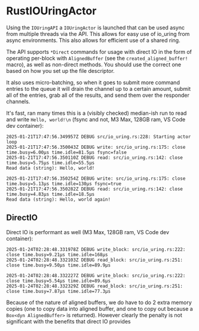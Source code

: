 # RustIOUringActor

Using the `IOUringAPI` a `IOUringActor` is launched that can be used async from multiple threads via the API. This allows for easy use of io_uring from async environments. This also allows for efficient use of a shared ring.

The API supports `*Direct` commands for usage with direct IO in the form of operating per-block with `AlignedBuffer` (see the `created_aligned_buffer!` macro), as well as non-direct methods. You should use the correct one based on how you set up the file descriptor.

It also uses micro-batching, so when it goes to submit more command entries to the queue it will drain the channel up to a certain amount, submit all of the entries, grab all of the results, and send them over the responder channels.

It's fast, ran many times this is a (visibly checked) median-ish run to read and write `Hello, world!\n` (fsync and not, M3 Max, 128GB ram, VS Code dev container):
```
2025-01-21T17:47:56.349957Z DEBUG src/io_uring.rs:228: Starting actor loop
2025-01-21T17:47:56.350043Z DEBUG write: src/io_uring.rs:175: close time.busy=6.00µs time.idle=81.5µs fsync=false
2025-01-21T17:47:56.350110Z DEBUG read: src/io_uring.rs:142: close time.busy=5.75µs time.idle=55.5µs
Read data (string): Hello, world!

2025-01-21T17:47:56.350254Z DEBUG write: src/io_uring.rs:175: close time.busy=5.13µs time.idle=130µs fsync=true
2025-01-21T17:47:56.350282Z DEBUG read: src/io_uring.rs:142: close time.busy=4.83µs time.idle=18.5µs
Read data (string): Hello, world again!
```

## DirectIO

Direct IO is performant as well (M3 Max, 128GB ram, VS Code dev container):
```
2025-01-24T02:28:48.331978Z DEBUG write_block: src/io_uring.rs:222: close time.busy=9.21µs time.idle=168µs
2025-01-24T02:28:48.332103Z DEBUG read_block: src/io_uring.rs:251: close time.busy=9.50µs time.idle=89.9µs

2025-01-24T02:28:48.332227Z DEBUG write_block: src/io_uring.rs:222: close time.busy=5.54µs time.idle=89.6µs
2025-01-24T02:28:48.332329Z DEBUG read_block: src/io_uring.rs:251: close time.busy=7.87µs time.idle=77.3µs
```

Because of the nature of aligned buffers, we do have to do 2 extra memory copies (one to copy data into aligned buffer, and one to copy out because a `Box<dyn AlignedBuffer>` is returned). However clearly the penalty is not significant with the benefits that direct IO provides
